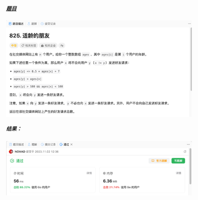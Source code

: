 ##### [题目](https://leetcode.cn/problems/friends-of-appropriate-ages/description/)
![pic](img.png)
##### 结果：
![pic](result.png)